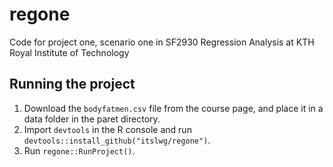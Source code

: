 # regone
Code for project one, scenario one in SF2930 Regression Analysis at KTH Royal Institute of Technology

## Running the project

  1. Download the `bodyfatmen.csv` file from the course page, and place it in a data folder in the paret directory.
  2. Import `devtools` in the R console and run `devtools::install_github("itslwg/regone")`.
  3. Run `regone::RunProject()`.
